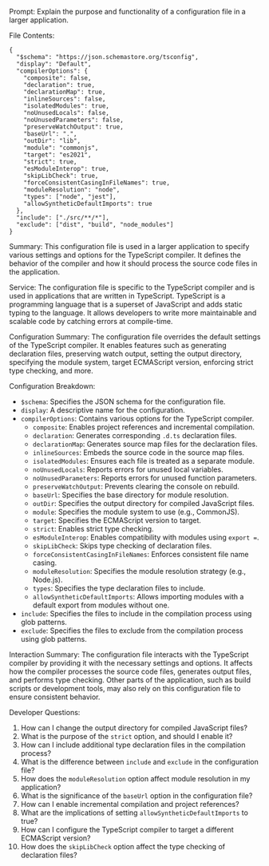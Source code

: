 Prompt: Explain the purpose and functionality of a configuration file in a larger application.

File Contents:
```
{
  "$schema": "https://json.schemastore.org/tsconfig",
  "display": "Default",
  "compilerOptions": {
    "composite": false,
    "declaration": true,
    "declarationMap": true,
    "inlineSources": false,
    "isolatedModules": true,
    "noUnusedLocals": false,
    "noUnusedParameters": false,
    "preserveWatchOutput": true,
    "baseUrl": ".",
    "outDir": "lib",
    "module": "commonjs",
    "target": "es2021",
    "strict": true,
    "esModuleInterop": true,
    "skipLibCheck": true,
    "forceConsistentCasingInFileNames": true,
    "moduleResolution": "node",
    "types": ["node", "jest"],
    "allowSyntheticDefaultImports": true
  },
  "include": ["./src/**/*"],
  "exclude": ["dist", "build", "node_modules"]
}
```

Summary:
This configuration file is used in a larger application to specify various settings and options for the TypeScript compiler. It defines the behavior of the compiler and how it should process the source code files in the application.

Service:
The configuration file is specific to the TypeScript compiler and is used in applications that are written in TypeScript. TypeScript is a programming language that is a superset of JavaScript and adds static typing to the language. It allows developers to write more maintainable and scalable code by catching errors at compile-time.

Configuration Summary:
The configuration file overrides the default settings of the TypeScript compiler. It enables features such as generating declaration files, preserving watch output, setting the output directory, specifying the module system, target ECMAScript version, enforcing strict type checking, and more.

Configuration Breakdown:
- `$schema`: Specifies the JSON schema for the configuration file.
- `display`: A descriptive name for the configuration.
- `compilerOptions`: Contains various options for the TypeScript compiler.
  - `composite`: Enables project references and incremental compilation.
  - `declaration`: Generates corresponding `.d.ts` declaration files.
  - `declarationMap`: Generates source map files for the declaration files.
  - `inlineSources`: Embeds the source code in the source map files.
  - `isolatedModules`: Ensures each file is treated as a separate module.
  - `noUnusedLocals`: Reports errors for unused local variables.
  - `noUnusedParameters`: Reports errors for unused function parameters.
  - `preserveWatchOutput`: Prevents clearing the console on rebuild.
  - `baseUrl`: Specifies the base directory for module resolution.
  - `outDir`: Specifies the output directory for compiled JavaScript files.
  - `module`: Specifies the module system to use (e.g., CommonJS).
  - `target`: Specifies the ECMAScript version to target.
  - `strict`: Enables strict type checking.
  - `esModuleInterop`: Enables compatibility with modules using `export =`.
  - `skipLibCheck`: Skips type checking of declaration files.
  - `forceConsistentCasingInFileNames`: Enforces consistent file name casing.
  - `moduleResolution`: Specifies the module resolution strategy (e.g., Node.js).
  - `types`: Specifies the type declaration files to include.
  - `allowSyntheticDefaultImports`: Allows importing modules with a default export from modules without one.
- `include`: Specifies the files to include in the compilation process using glob patterns.
- `exclude`: Specifies the files to exclude from the compilation process using glob patterns.

Interaction Summary:
The configuration file interacts with the TypeScript compiler by providing it with the necessary settings and options. It affects how the compiler processes the source code files, generates output files, and performs type checking. Other parts of the application, such as build scripts or development tools, may also rely on this configuration file to ensure consistent behavior.

Developer Questions:
1. How can I change the output directory for compiled JavaScript files?
2. What is the purpose of the `strict` option, and should I enable it?
3. How can I include additional type declaration files in the compilation process?
4. What is the difference between `include` and `exclude` in the configuration file?
5. How does the `moduleResolution` option affect module resolution in my application?
6. What is the significance of the `baseUrl` option in the configuration file?
7. How can I enable incremental compilation and project references?
8. What are the implications of setting `allowSyntheticDefaultImports` to true?
9. How can I configure the TypeScript compiler to target a different ECMAScript version?
10. How does the `skipLibCheck` option affect the type checking of declaration files?